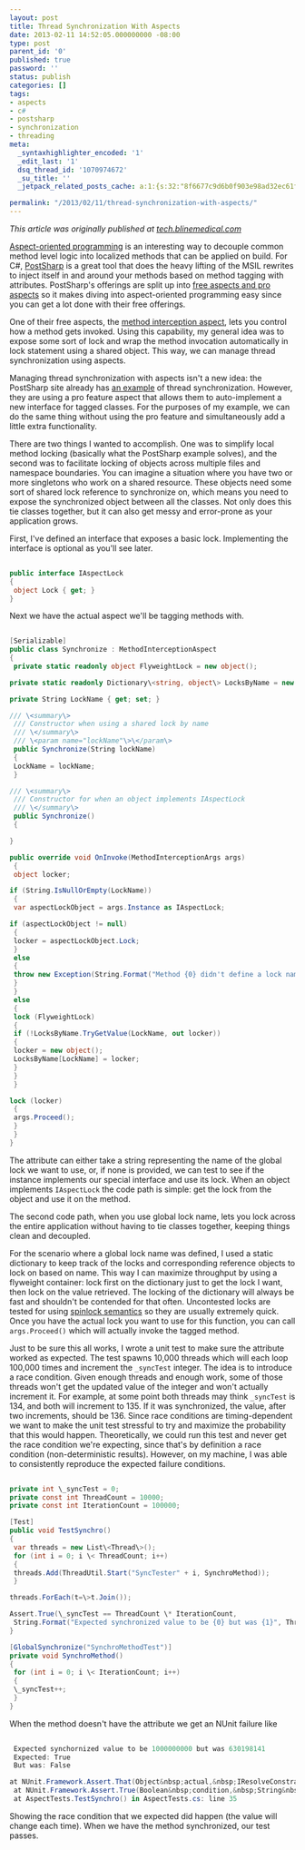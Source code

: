 ```yaml
---
layout: post
title: Thread Synchronization With Aspects
date: 2013-02-11 14:52:05.000000000 -08:00
type: post
parent_id: '0'
published: true
password: ''
status: publish
categories: []
tags:
- aspects
- c#
- postsharp
- synchronization
- threading
meta:
  _syntaxhighlighter_encoded: '1'
  _edit_last: '1'
  dsq_thread_id: '1070974672'
  _su_title: ''
  _jetpack_related_posts_cache: a:1:{s:32:"8f6677c9d6b0f903e98ad32ec61f8deb";a:2:{s:7:"expires";i:1558136896;s:7:"payload";a:3:{i:0;a:1:{s:2:"id";i:4394;}i:1;a:1:{s:2:"id";i:738;}i:2;a:1:{s:2:"id";i:383;}}}}

permalink: "/2013/02/11/thread-synchronization-with-aspects/"
---
```

_This article was originally published at [tech.blinemedical.com](http://tech.blinemedical.com/thread-synchronization-with-aspects/)_

[Aspect-oriented programming](http://onjava.com/pub/a/onjava/2004/01/14/aop.html) is an interesting way to decouple common method level logic into localized methods that can be applied on build. For C#, [PostSharp](http://www.sharpcrafters.com/) is a great tool that does the heavy lifting of the MSIL rewrites to inject itself in and around your methods based on method tagging with attributes. PostSharp's offerings are split up into [free aspects and pro aspects](http://www.sharpcrafters.com/postsharp/features) so it makes diving into aspect-oriented programming easy since you can get a lot done with their free offerings.

One of their free aspects, the [method interception aspect](http://doc.sharpcrafters.com/postsharp-2.1/##PostSharp-2.1.chm/html/T_PostSharp_Aspects_MethodInterceptionAspect.htm), lets you control how a method gets invoked. Using this capability, my general idea was to expose some sort of lock and wrap the method invocation automatically in lock statement using a shared object. This way, we can manage thread synchronization using aspects.

Managing thread synchronization with aspects isn't a new idea: the PostSharp site already has [an example](http://www.sharpcrafters.com/solutions/locking) of thread synchronization. However, they are using a pro feature aspect that allows them to auto-implement a new interface for tagged classes. For the purposes of my example, we can do the same thing without using the pro feature and simultaneously add a little extra functionality.

There are two things I wanted to accomplish. One was to simplify local method locking (basically what the PostSharp example solves), and the second was to facilitate locking of objects across multiple files and namespace boundaries. You can imagine a situation where you have two or more singletons who work on a shared resource. These objects need some sort of shared lock reference to synchronize on, which means you need to expose the synchronized object between all the classes. Not only does this tie classes together, but it can also get messy and error-prone as your application grows.

First, I've defined an interface that exposes a basic lock. Implementing the interface is optional as you'll see later.

```csharp
  
public interface IAspectLock  
{  
 object Lock { get; }  
}  

```

Next we have the actual aspect we'll be tagging methods with.

```csharp
  
[Serializable]  
public class Synchronize : MethodInterceptionAspect  
{  
 private static readonly object FlyweightLock = new object();

private static readonly Dictionary\<string, object\> LocksByName = new Dictionary\<string, object\>();

private String LockName { get; set; }

/// \<summary\>  
 /// Constructor when using a shared lock by name  
 /// \</summary\>  
 /// \<param name="lockName"\>\</param\>  
 public Synchronize(String lockName)  
 {  
 LockName = lockName;  
 }

/// \<summary\>  
 /// Constructor for when an object implements IAspectLock  
 /// \</summary\>  
 public Synchronize()  
 {

}

public override void OnInvoke(MethodInterceptionArgs args)  
 {  
 object locker;

if (String.IsNullOrEmpty(LockName))  
 {  
 var aspectLockObject = args.Instance as IAspectLock;

if (aspectLockObject != null)  
 {  
 locker = aspectLockObject.Lock;  
 }  
 else  
 {  
 throw new Exception(String.Format("Method {0} didn't define a lock name nor implement IAspectLock", args.Method.Name));  
 }  
 }  
 else  
 {  
 lock (FlyweightLock)  
 {  
 if (!LocksByName.TryGetValue(LockName, out locker))  
 {  
 locker = new object();  
 LocksByName[LockName] = locker;  
 }  
 }  
 }

lock (locker)  
 {  
 args.Proceed();  
 }  
 }  
}  

```

The attribute can either take a string representing the name of the global lock we want to use, or, if none is provided, we can test to see if the instance implements our special interface and use its lock. When an object implements `IAspectLock` the code path is simple: get the lock from the object and use it on the method.

The second code path, when you use global lock name, lets you lock across the entire application without having to tie classes together, keeping things clean and decoupled.

For the scenario where a global lock name was defined, I used a static dictionary to keep track of the locks and corresponding reference objects to lock on based on name. This way I can maximize throughput by using a flyweight container: lock first on the dictionary just to get the lock I want, then lock on the value retrieved. The locking of the dictionary will always be fast and shouldn't be contended for that often. Uncontested locks are tested for using [spinlock semantics](http://tech.blinemedical.com/inter-process-locking/) so they are usually extremely quick. Once you have the actual lock you want to use for this function, you can call `args.Proceed()` which will actually invoke the tagged method.

Just to be sure this all works, I wrote a unit test to make sure the attribute worked as expected. The test spawns 10,000 threads which will each loop 100,000 times and increment the `_syncTest` integer. The idea is to introduce a race condition. Given enough threads and enough work, some of those threads won't get the updated value of the integer and won't actually increment it. For example, at some point both threads may think `_syncTest` is 134, and both will increment to 135. If it was synchronized, the value, after two increments, should be 136. Since race conditions are timing-dependent we want to make the unit test stressful to try and maximize the probability that this would happen. Theoretically, we could run this test and never get the race condition we're expecting, since that's by definition a race condition (non-deterministic results). However, on my machine, I was able to consistently reproduce the expected failure conditions.

```csharp
  
private int \_syncTest = 0;  
private const int ThreadCount = 10000;  
private const int IterationCount = 100000;

[Test]  
public void TestSynchro()  
{  
 var threads = new List\<Thread\>();  
 for (int i = 0; i \< ThreadCount; i++)  
 {  
 threads.Add(ThreadUtil.Start("SyncTester" + i, SynchroMethod));  
 }

threads.ForEach(t=\>t.Join());

Assert.True(\_syncTest == ThreadCount \* IterationCount,  
 String.Format("Expected synchronized value to be {0} but was {1}", ThreadCount \* IterationCount, \_syncTest));  
}

[GlobalSynchronize("SynchroMethodTest")]  
private void SynchroMethod()  
{  
 for (int i = 0; i \< IterationCount; i++)  
 {  
 \_syncTest++;  
 }  
}  

```

When the method doesn't have the attribute we get an NUnit failure like

```csharp
  
 Expected synchornized value to be 1000000000 but was 630198141  
 Expected: True  
 But was: False

at NUnit.Framework.Assert.That(Object&nbsp;actual,&nbsp;IResolveConstraint&nbsp;expression,&nbsp;String&nbsp;message,&nbsp;Object[]&nbsp;args)  
 at NUnit.Framework.Assert.True(Boolean&nbsp;condition,&nbsp;String&nbsp;message)  
 at AspectTests.TestSynchro() in AspectTests.cs: line 35  

```

Showing the race condition that we expected did happen (the value will change each time). When we have the method synchronized, our test passes.

